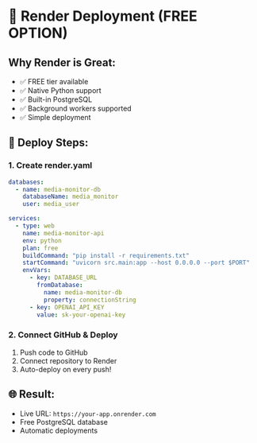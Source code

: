 # 🎨 Render Deployment (FREE OPTION)

## Why Render is Great:
- ✅ FREE tier available
- ✅ Native Python support
- ✅ Built-in PostgreSQL
- ✅ Background workers supported
- ✅ Simple deployment

## 🚀 Deploy Steps:

### 1. Create render.yaml
```yaml
databases:
  - name: media-monitor-db
    databaseName: media_monitor
    user: media_user

services:
  - type: web
    name: media-monitor-api
    env: python
    plan: free
    buildCommand: "pip install -r requirements.txt"
    startCommand: "uvicorn src.main:app --host 0.0.0.0 --port $PORT"
    envVars:
      - key: DATABASE_URL
        fromDatabase:
          name: media-monitor-db
          property: connectionString
      - key: OPENAI_API_KEY
        value: sk-your-openai-key
```

### 2. Connect GitHub & Deploy
1. Push code to GitHub
2. Connect repository to Render
3. Auto-deploy on every push!

## 🌐 Result:
- Live URL: `https://your-app.onrender.com`
- Free PostgreSQL database
- Automatic deployments
